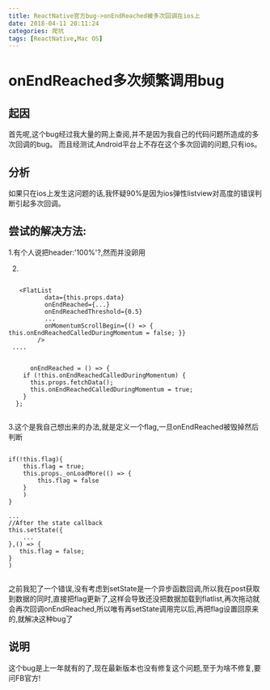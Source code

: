 ```yaml
---
title: ReactNative官方bug->onEndReached被多次回调在ios上
date: 2018-04-11 20:11:24
categories: 爬坑
tags: [ReactNative,Mac OS]
---
```


# onEndReached多次频繁调用bug

## 起因
首先呢,这个bug经过我大量的网上查阅,并不是因为我自己的代码问题所造成的多次回调的bug。
而且经测试,Android平台上不存在这个多次回调的问题,只有ios。
<!-- more -->
## 分析
如果只在ios上发生这问题的话,我怀疑90%是因为ios弹性listview对高度的错误判断引起多次回调。

## 尝试的解决方法:
<p>1.有个人说把header:'100%'?,然而并没卵用

2.

```

   <FlatList
          data={this.props.data}
          onEndReached={...}
          onEndReachedThreshold={0.5}
          ...
          onMomentumScrollBegin={() => { this.onEndReachedCalledDuringMomentum = false; }}
        />
 ....
 
    
      onEndReached = () => {
    if (!this.onEndReachedCalledDuringMomentum) {
      this.props.fetchData();
      this.onEndReachedCalledDuringMomentum = true;
    }
  };    
        

```

<p>3.这个是我自己想出来的办法,就是定义一个flag,一旦onEndReached被毁掉然后判断

```

if(!this.flag){
	this.flag = true;
	this.props._onLoadMore(() => {
	    this.flag = false
	}
	)
}

...
//After the state callback
this.setState({
	...
},() => {
   this.flag = false;
}
)


```

<p>之前我犯了一个错误,没有考虑到setState是一个异步函数回调,所以我在post获取到数据的同时,直接把flag更新了,这样会导致还没把数据加载到flatlist,再次拖动就会再次回调onEndReached,所以唯有再setState调用完以后,再把flag设置回原来的,就解决这种bug了

## 说明
这个bug是上一年就有的了,现在最新版本也没有修复这个问题,至于为啥不修复,要问FB官方!




